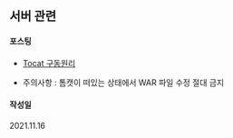 ## 서버 관련

#### 포스팅
- [Tocat 구동원리](https://seongeun-it.tistory.com/239?category=519230)

* 주의사항 : 톰캣이 떠있는 상태에서 WAR 파일 수정 절대 금지
#### 작성일
2021.11.16

